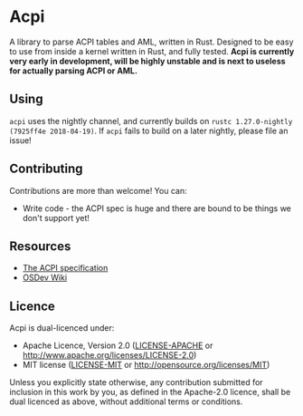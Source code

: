 # Acpi
A library to parse ACPI tables and AML, written in Rust. Designed to be easy to use from inside a
kernel written in Rust, and fully tested.
**Acpi is currently very early in development, will be highly unstable and is next to useless for
actually parsing ACPI or AML.**

## Using
`acpi` uses the nightly channel, and currently builds on `rustc 1.27.0-nightly (7925ff4e 2018-04-19)`.
If `acpi` fails to build on a later nightly, please file an issue!

## Contributing
Contributions are more than welcome! You can:
- Write code - the ACPI spec is huge and there are bound to be things we don't support yet!

## Resources
- [The ACPI specification](http://www.uefi.org/sites/default/files/resources/ACPI%206_2_A_Sept29.pdf)
- [OSDev Wiki](https://wiki.osdev.org/ACPI)

## Licence
Acpi is dual-licenced under:
- Apache Licence, Version 2.0 ([LICENSE-APACHE](LICENSE-APACHE) or http://www.apache.org/licenses/LICENSE-2.0)
- MIT license ([LICENSE-MIT](LICENSE-MIT) or http://opensource.org/licenses/MIT)

Unless you explicitly state otherwise, any contribution submitted for inclusion in this work by you,
as defined in the Apache-2.0 licence, shall be dual licenced as above, without additional terms or
conditions.
